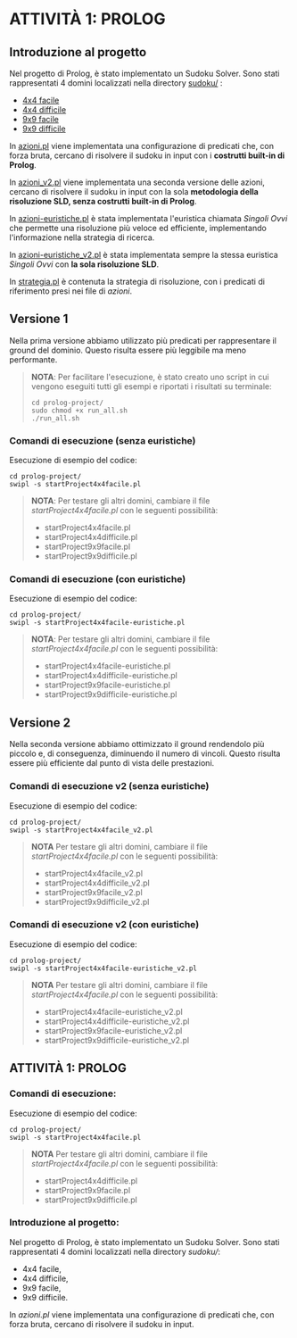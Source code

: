 # ATTIVITÀ 1: PROLOG

## Introduzione al progetto

Nel progetto di Prolog, è stato implementato un Sudoku Solver. Sono stati rappresentati 4 domini localizzati nella directory [sudoku/](./sudoku/) :

- [4x4 facile](./sudoku/dominio4x4facile.pl)
- [4x4 difficile](./sudoku/dominio4x4difficile.pl)  
- [9x9 facile](./sudoku/dominio9x9difficile.pl)
- [9x9 difficile](./sudoku/dominio9x9difficile.pl)

In [azioni.pl](./sudoku/azioni.pl) viene implementata una configurazione di predicati che, con forza bruta, cercano di risolvere il sudoku in input con i **costrutti built-in di Prolog**.

In [azioni_v2.pl](./sudoku/azioni_v2.pl) viene implementata una seconda versione delle azioni, cercano di risolvere il sudoku in input con la sola **metodologia della risoluzione SLD, senza costrutti built-in di Prolog**.

In [azioni-euristiche.pl](./sudoku/azioni-euristiche.pl) è stata implementata l'euristica chiamata *Singoli Ovvi* che permette una risoluzione più veloce ed efficiente, implementando l'informazione nella strategia di ricerca.

In [azioni-euristiche_v2.pl](./sudoku/azioni-euristiche_v2.pl) è stata implementata sempre la stessa euristica *Singoli Ovvi* con **la sola risoluzione SLD**.

In [strategia.pl](./sudoku/strategia.pl) è contenuta la strategia di risoluzione, con i predicati di riferimento presi nei file di *azioni*.

## Versione 1

Nella prima versione abbiamo utilizzato più predicati per rappresentare il ground del dominio. Questo risulta essere più leggibile ma meno performante.

>**NOTA**: Per facilitare l'esecuzione, è stato creato uno script in cui vengono eseguiti tutti gli esempi e riportati i risultati su terminale:
>
>```shell
>cd prolog-project/
>sudo chmod +x run_all.sh
>./run_all.sh
>```

### Comandi di esecuzione (senza euristiche)

Esecuzione di esempio del codice:

```shell
cd prolog-project/
swipl -s startProject4x4facile.pl 
```

>**NOTA**: Per testare gli altri domini, cambiare il file *startProject4x4facile.pl* con le seguenti possibilità:
>
> - startProject4x4facile.pl
> - startProject4x4difficile.pl
> - startProject9x9facile.pl
> - startProject9x9difficile.pl

### Comandi di esecuzione (con euristiche)

Esecuzione di esempio del codice:

```shell
cd prolog-project/
swipl -s startProject4x4facile-euristiche.pl 
```

>**NOTA**: Per testare gli altri domini, cambiare il file *startProject4x4facile.pl* con le seguenti possibilità:
>
> - startProject4x4facile-euristiche.pl
> - startProject4x4difficile-euristiche.pl
> - startProject9x9facile-euristiche.pl
> - startProject9x9difficile-euristiche.pl

## Versione 2

Nella seconda versione abbiamo ottimizzato il ground rendendolo più piccolo e, di conseguenza, diminuendo il numero di vincoli. Questo risulta essere più efficiente dal punto di vista delle prestazioni.

### Comandi di esecuzione v2 (senza euristiche)

Esecuzione di esempio del codice:

```shell
cd prolog-project/
swipl -s startProject4x4facile_v2.pl 
```

>**NOTA** Per testare gli altri domini, cambiare il file *startProject4x4facile.pl* con le seguenti possibilità:
>
> - startProject4x4facile_v2.pl
> - startProject4x4difficile_v2.pl
> - startProject9x9facile_v2.pl
> - startProject9x9difficile_v2.pl


### Comandi di esecuzione v2 (con euristiche)

Esecuzione di esempio del codice:

```shell
cd prolog-project/
swipl -s startProject4x4facile-euristiche_v2.pl 
```

>**NOTA** Per testare gli altri domini, cambiare il file *startProject4x4facile.pl* con le seguenti possibilità:
>
> - startProject4x4facile-euristiche_v2.pl
> - startProject4x4difficile-euristiche_v2.pl
> - startProject9x9facile-euristiche_v2.pl
> - startProject9x9difficile-euristiche_v2.pl

## ATTIVITÀ 1: PROLOG
### Comandi di esecuzione:
Esecuzione di esempio del codice:
```
cd prolog-project/
swipl -s startProject4x4facile.pl 
```
>__NOTA__ Per testare gli altri domini, cambiare il file *startProject4x4facile.pl* con le seguenti possibilità:
>- startProject4x4difficile.pl
>- startProject9x9facile.pl
>- startProject9x9difficile.pl

### Introduzione al progetto:
Nel progetto di Prolog, è stato implementato un Sudoku Solver. Sono stati rappresentati 4 domini localizzati nella directory *sudoku/*:
- 4x4 facile,
- 4x4 difficile,
- 9x9 facile,
- 9x9 difficile.

In *azioni.pl* viene implementata una configurazione di predicati che, con forza bruta, cercano di risolvere il sudoku in input.